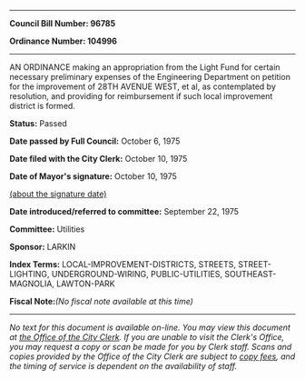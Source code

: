 

********

**Council Bill Number: 96785**
   
**Ordinance Number: 104996**
********

 AN ORDINANCE making an appropriation from the Light Fund for certain necessary preliminary expenses of the Engineering Department on petition for the improvement of 28TH AVENUE WEST, et al, as contemplated by resolution, and providing for reimbursement if such local improvement district is formed.

**Status:** Passed
   
**Date passed by Full Council:** October 6, 1975
   
**Date filed with the City Clerk:** October 10, 1975
   
**Date of Mayor's signature:** October 10, 1975
   
[(about the signature date)](/~public/approvaldate.htm)
   
   
   
**Date introduced/referred to committee:** September 22, 1975
   
**Committee:** Utilities
   
**Sponsor:** LARKIN
   
   
**Index Terms:** LOCAL-IMPROVEMENT-DISTRICTS, STREETS, STREET-LIGHTING, UNDERGROUND-WIRING, PUBLIC-UTILITIES, SOUTHEAST-MAGNOLIA, LAWTON-PARK

**Fiscal Note:**_(No fiscal note available at this time)_
********

_No text for this document is available on-line. You may view this document at [the Office of the City Clerk](http://www.seattle.gov/leg/clerk/contactUs.htm). If you are unable to visit the Clerk's Office, you may request a copy or scan be made for you by Clerk staff. Scans and copies provided by the Office of the City Clerk are subject to [copy fees](http://clerk.seattle.gov/~public/clerkfees.htm), and the timing of service is dependent on the availability of staff._


